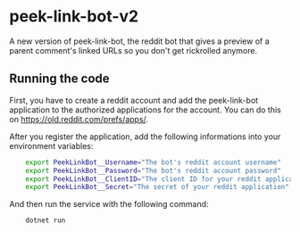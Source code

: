 # peek-link-bot-v2

A new version of peek-link-bot, the reddit bot that gives a preview of a parent comment's linked URLs so you don't get rickrolled anymore.

## Running the code

First, you have to create a reddit account and add the peek-link-bot application to the authorized applications for the account. You can do this on https://old.reddit.com/prefs/apps/.

After you register the application, add the following informations into your environment variables:

``` bash
    export PeekLinkBot__Username="The bot's reddit account username"
    export PeekLinkBot__Password="The bot's reddit account password"
    export PeekLinkBot__ClientID="The client ID for your reddit application"
    export PeekLinkBot__Secret="The secret of your reddit application"
```

And then run the service with the following command:

``` bash
    dotnet run
```